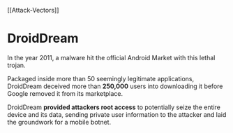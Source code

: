 [[Attack-Vectors]]
# DroidDream
In the year 2011, a malware hit the official Android Market with this lethal trojan.

Packaged inside more than 50 seemingly legitimate applications, DroidDream deceived more than **250,000** users into downloading it before Google removed it from its marketplace.

DroidDream **provided attackers root access** to potentially seize the entire device and its data, sending private user information to the attacker and laid the groundwork for a mobile botnet.